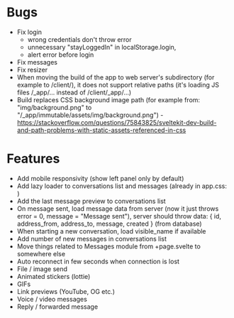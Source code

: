 # Bugs

- Fix login
  - wrong credentials don't throw error
  - unnecessary "stayLoggedIn" in localStorage.login,
  - alert error before login
- Fix messages
- Fix resizer
- When moving the build of the app to web server's subdirectory (for example to /client/), it does not support relative paths (it's loading JS files /_app/... instead of /client/_app/...)
- Build replaces CSS background image path (for example from: "img/background.png" to "/_app/immutable/assets/img/background.png") - https://stackoverflow.com/questions/75843825/sveltekit-dev-build-and-path-problems-with-static-assets-referenced-in-css

# Features

- Add mobile responsivity (show left panel only by default)
- Add lazy loader to conversations list and messages (already in app.css: <div class="loader"></div>)
- Add the last message preview to conversations list
- On message sent, load message data from server (now it just throws error = 0, message = "Message sent"), server should throw data: { id, address_from, address_to, message, created } (from database)
- When starting a new conversation, load visible_name if available
- Add number of new messages in conversations list
- Move things related to Messages module from +page.svelte to somewhere else
- Auto reconnect in few seconds when connection is lost
- File / image send
- Animated stickers (lottie)
- GIFs
- Link previews (YouTube, OG etc.)
- Voice / video messages
- Reply / forwarded message
